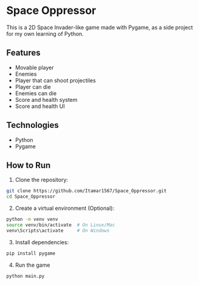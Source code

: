 # Space Oppressor

This is a 2D Space Invader-like game made with Pygame, as a side project for my own learning of Python.

## Features

- Movable player
- Enemies
- Player that can shoot projectiles
- Player can die
- Enemies can die
- Score and health system
- Score and health UI

## Technologies

- Python
- Pygame

## How to Run

1. Clone the repository: 
```bash
git clone https://github.com/Itamar1567/Space_Oppressor.git
cd Space_Oppressor
```
2. Create a virtual environment (Optional):
```bash
python -m venv venv
source venv/bin/activate  # On Linux/Mac
venv\Scripts\activate     # On Windows
```
3. Install dependencies:
```bash
pip install pygame
```
4. Run the game
```bash
python main.py
```
